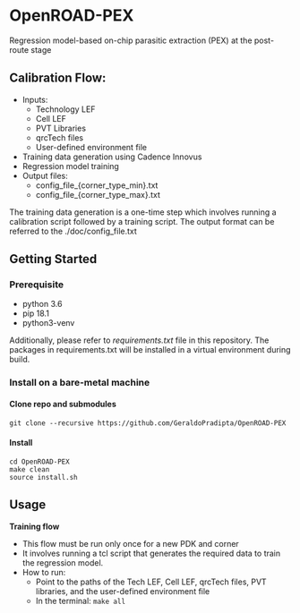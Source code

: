 # OpenROAD-PEX
Regression model-based on-chip parasitic extraction (PEX) at the post-route stage

## Calibration Flow:
- Inputs:
	* Technology LEF
	* Cell LEF
	* PVT Libraries
	* qrcTech files
	* User-defined environment file
- Training data generation using Cadence Innovus
- Regression model training 
- Output files:
	* config_file_{corner_type_min}.txt
	* config_file_{corner_type_max}.txt

The training data generation is a one-time step which involves running a
calibration script followed by a training script. The output format can
be referred to the ./doc/config_file.txt  

## Getting Started
### Prerequisite
- python 3.6
- pip 18.1
- python3-venv

Additionally, please refer to *requirements.txt* file in this repository. 
The packages in requirements.txt will be installed in a virtual environment during build.

### Install on a bare-metal machine

#### Clone repo and submodules
`git clone --recursive https://github.com/GeraldoPradipta/OpenROAD-PEX`

#### Install
```
cd OpenROAD-PEX 
make clean
source install.sh
```

## Usage
**Training flow**
- This flow  must be run only once for a new PDK and corner
- It involves running a tcl script that generates the required data to train
	the regression model. 
- How to run:
	* Point to the paths of the Tech LEF, Cell LEF, qrcTech files, PVT libraries, and
		the user-defined environment file
	* In the terminal:
 `make all`

